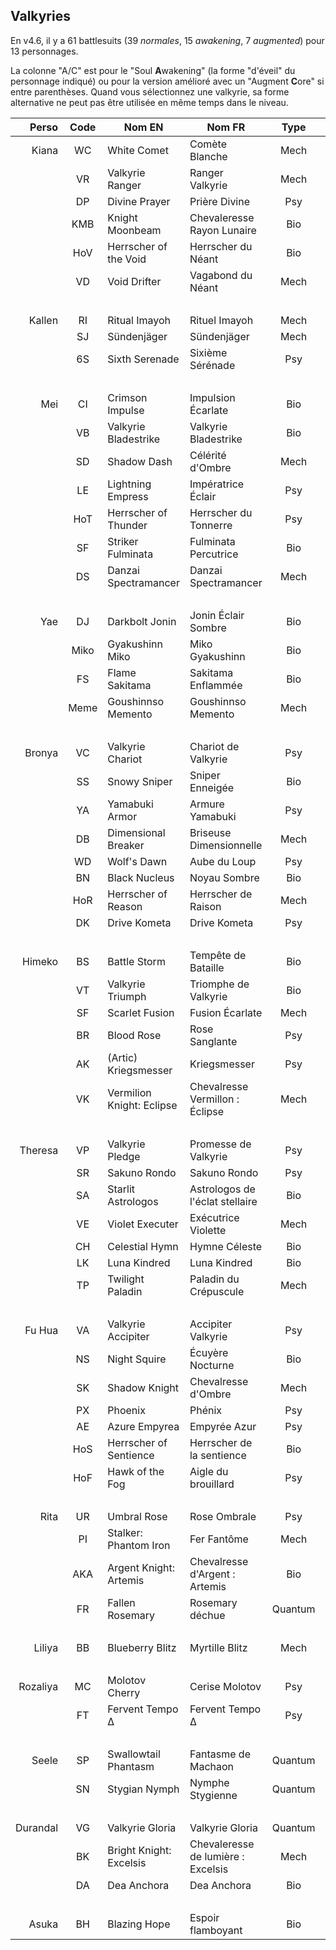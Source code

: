 ## Valkyries

En v4.6, il y a 61 battlesuits (39 _normales_, 15 _awakening_, 7 _augmented_) pour 13 personnages.

La colonne "A/C" est pour le "Soul **A**wakening" (la forme "d'éveil" du personnage indiqué) ou pour la version amélioré avec un "Augment **C**ore" si entre parenthèses.
Quand vous sélectionnez une valkyrie, sa forme alternative ne peut pas être utilisée en même temps dans le niveau.

| Perso       | Code | Nom EN                    | Nom FR                             | Type      | Rang | A/C  |
|------------:|:----:|---------------------------|------------------------------------|:---------:|:----:|:----:|
| Kiana       | WC   | White Comet               | Comète Blanche                     | Mech      | B    | -    |
|             | VR   | Valkyrie Ranger           | Ranger Valkyrie                    | Mech      | A    | -    |
|             | DP   | Divine Prayer             | Prière Divine                      | Psy       | A    | -    |
|             | KMB  | Knight Moonbeam           | Chevaleresse Rayon Lunaire         | Bio       | S    | -    |
|             | HoV  | Herrscher of the Void     | Herrscher du Néant                 | Bio       | S    | KMB  |
|             | VD   | Void Drifter              | Vagabond du Néant                  | Mech      | -    | (VR) |
| &nbsp;      |      |                           |                                    |           |      |      |
| Kallen      | RI   | Ritual Imayoh             | Rituel Imayoh                      | Mech      | A    | WC   |
|             | SJ   | Sündenjäger               | Sündenjäger                        | Mech      | A    | VR   |
|             | 6S   | Sixth Serenade            | Sixième Sérénade                   | Psy       | S    | DP   |
| &nbsp;      |      |                           |                                    |           |      |      |
| Mei         | CI   | Crimson Impulse           | Impulsion Écarlate                 | Bio       | B    | -    |
|             | VB   | Valkyrie Bladestrike      | Valkyrie Bladestrike               | Bio       | A    | -    |
|             | SD   | Shadow Dash               | Célérité d'Ombre                   | Mech      | A    | -    |
|             | LE   | Lightning Empress         | Impératrice Éclair                 | Psy       | S    | -    |
|             | HoT  | Herrscher of Thunder      | Herrscher du Tonnerre              | Psy       | S    | -    |
|             | SF   | Striker Fulminata         | Fulminata Percutrice               | Bio       | -    | (VB) |
|             | DS   | Danzai Spectramancer      | Danzai Spectramancer               | Mech      | -    | (SD) |
| &nbsp;      |      |                           |                                    |           |      |      |
| Yae         | DJ   | Darkbolt Jonin            | Jonin Éclair Sombre                | Bio       | A    | -    |
|             | Miko | Gyakushinn Miko           | Miko Gyakushinn                    | Bio       | A    | CI   |
|             | FS   | Flame Sakitama            | Sakitama Enflammée                 | Bio       | A    | VB   |
|             | Meme | Goushinnso Memento        | Goushinnso Memento                 | Mech      | S    | SD   |
| &nbsp;      |      |                           |                                    |           |      |      |
| Bronya      | VC   | Valkyrie Chariot          | Chariot de Valkyrie                | Psy       | B    | -    |
|             | SS   | Snowy Sniper              | Sniper Enneigée                    | Bio       | A    | -    |
|             | YA   | Yamabuki Armor            | Armure Yamabuki                    | Psy       | A    | -    |
|             | DB   | Dimensional Breaker       | Briseuse Dimensionnelle            | Mech      | S    | -    |
|             | WD   | Wolf's Dawn               | Aube du Loup                       | Psy       | A    | YA   |
|             | BN   | Black Nucleus             | Noyau Sombre                       | Bio       | S    | SS   |
|             | HoR  | Herrscher of Reason       | Herrscher de Raison                | Mech      | S    | DB   |
|             | DK   | Drive Kometa              | Drive Kometa                       | Psy       | -    | (YA) |
| &nbsp;      |      |                           |                                    |           |      |      |
| Himeko      | BS   | Battle Storm              | Tempête de Bataille                | Bio       | B    | -    |
|             | VT   | Valkyrie Triumph          | Triomphe de Valkyrie               | Bio       | A    | -    |
|             | SF   | Scarlet Fusion            | Fusion Écarlate                    | Mech      | A    | -    |
|             | BR   | Blood Rose                | Rose Sanglante                     | Psy       | S    | -    |
|             | AK   | (Artic) Kriegsmesser      | Kriegsmesser                       | Psy       | A    | BS   |
|             | VK   | Vermilion Knight: Eclipse | Chevalresse Vermillon : Éclipse    | Mech      | S    | SF   |
| &nbsp;      |      |                           |                                    |           |      |      |
| Theresa     | VP   | Valkyrie Pledge           | Promesse de Valkyrie               | Psy       | A    | -    |
|             | SR   | Sakuno Rondo              | Sakuno Rondo                       | Psy       | A    | -    |
|             | SA   | Starlit Astrologos        | Astrologos de l'éclat stellaire    | Bio       | A    | -    |
|             | VE   | Violet Executer           | Exécutrice Violette                | Mech      | S    | -    |
|             | CH   | Celestial Hymn            | Hymne Céleste                      | Bio       | S    | -    |
|             | LK   | Luna Kindred              | Luna Kindred                       | Bio       | A    | VP   |
|             | TP   | Twilight Paladin          | Paladin du Crépuscule              | Mech      | -    | (VE) |
| &nbsp;      |      |                           |                                    |           |      |      |
| Fu Hua      | VA   | Valkyrie Accipiter        | Accipiter Valkyrie                 | Psy       | A    | -    |
|             | NS   | Night Squire              | Écuyère Nocturne                   | Bio       | A    | -    |
|             | SK   | Shadow Knight             | Chevalresse d'Ombre                | Mech      | S    | -    |
|             | PX   | Phoenix                   | Phénix                             | Psy       | S    | -    |
|             | AE   | Azure Empyrea             | Empyrée Azur                       | Psy       | S    | PX   |
|             | HoS  | Herrscher of Sentience    | Herrscher de la sentience          | Bio       | S    | SK   |
|             | HoF  | Hawk of the Fog           | Aigle du brouillard                | Psy       | -    | (VA) |
| &nbsp;      |      |                           |                                    |           |      |      |
| Rita        | UR   | Umbral Rose               | Rose Ombrale                       | Psy       | A    | -    |
|             | PI   | Stalker: Phantom Iron     | Fer Fantôme                        | Mech      | A    | -    |
|             | AKA  | Argent Knight: Artemis    | Chevalresse d'Argent : Artemis     | Bio       | S    | -    |
|             | FR   | Fallen Rosemary           | Rosemary déchue                    | Quantum   | S    | -    |
| &nbsp;      |      |                           |                                    |           |      |      |
| Liliya      | BB   | Blueberry Blitz           | Myrtille Blitz                     | Mech      | A    | -    |
| &nbsp;      |      |                           |                                    |           |      |      |
| Rozaliya    | MC   | Molotov Cherry            | Cerise Molotov                     | Psy       | S    | -    |
|             | FT   | Fervent Tempo Δ           | Fervent Tempo Δ                    | Psy       | -    | (MC) |
| &nbsp;      |      |                           |                                    |           |      |      |
| Seele       | SP   | Swallowtail Phantasm      | Fantasme de Machaon                | Quantum   | A    | -    |
|             | SN   | Stygian Nymph             | Nymphe Stygienne                   | Quantum   | S    | -    |
| &nbsp;      |      |                           |                                    |           |      |      |
| Durandal    | VG   | Valkyrie Gloria           | Valkyrie Gloria                    | Quantum   | A    | -    |
|             | BK   | Bright Knight: Excelsis   | Chevaleresse de lumière : Excelsis | Mech      | S    | -    |
|             | DA   | Dea Anchora               | Dea Anchora                        | Bio       | S    | -    |
| &nbsp;      |      |                           |                                    |           |      |      |
| Asuka       | BH   | Blazing Hope              | Espoir flamboyant                  | Bio       | A    |      |
